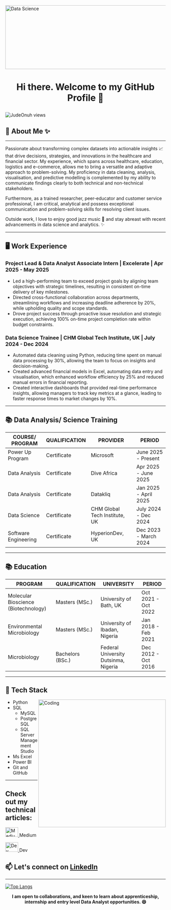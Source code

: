 <img align="center" alt="Data Science" width="1000" height="200" src="https://media.licdn.com/dms/image/C4D12AQESj72-s5gEKg/article-cover_image-shrink_600_2000/0/1626753867110?e=2147483647&v=beta&t=Kf7YAuwZtyCGYLNch-Mgc5eOC-7h7uL_dnBAIgsAFRQ">

# <p align="center">Hi there. Welcome to my GitHub Profile 👋</p>
<p align="left"> <img src="https://komarev.com/ghpvc/?username=Judeonuh&label=Profile%20views&color=0e75b6&style=flat" alt="JudeOnuh views" /> </p>

## 📝 About Me ✨
___
Passionate about transforming complex datasets into actionable insights 📈 that drive decisions, strategies, and innovations in the healthcare and financial sector. My experience, which spans across healthcare, education, logistics and e-commerce, allows me to bring a versatile and adaptive approach to problem-solving. My proficiency in data cleaning, analysis, visualisation, and predictive modelling is complemented by my ability to communicate findings clearly to both technical and non-technical stakeholders.

Furthermore, as a trained researcher, peer-educator and customer service professional, I am critical, analytical and possess exceptional communication and problem-solving skills for resolving client issues.

Outside work, I love to enjoy good jazz music 🎷 and stay abreast with recent advancements in data science and analytics. ✨

___
## 🖥️ Work Experience

### Project Lead & Data Analyst Associate Intern | Excelerate |   Apr 2025 - May 2025
* Led a high-performing team to exceed project goals by aligning team objectives with strategic timelines, resulting in consistent on-time delivery of key milestones.
* Directed cross-functional collaboration across departments, streamlining workflows and increasing deadline adherence by 20%, while upholding quality and scope standards.
* Drove project success through proactive issue resolution and strategic execution, achieving 100% on-time project completion rate within budget constraints.

### Data Science Trainee | CHM Global Tech Institute, UK |   July 2024 - Dec 2024
* Automated data cleaning using Python, reducing time spent on manual data processing by 30%, allowing the team to focus on insights and decision-making.
* Created advanced financial models in Excel, automating data entry and visualisation, which enhanced workflow efficiency by 25% and reduced manual errors in financial reporting.
* Created interactive dashboards that provided real-time performance insights, allowing managers to track key metrics at a glance, leading to faster response times to market changes by 10%.

___
## 📚 Data Analysis/ Science Training

| COURSE/ PROGRAM | QUALIFICATION | PROVIDER | PERIOD |
|---------|---------|-----------------|--------|
Power Up Program | Certificate | Microsoft | June 2025 - Present
Data Analysis | Certificate | Dive Africa | Apr 2025 - June 2025
Data Analysis | Certificate | Datakliq | Jan 2025 - April 2025
Data Science | Certificate | CHM Global Tech Institute, UK | July 2024 - Dec 2024
Software Engineering | Certificate | HyperionDev, UK | Dec 2023 - March 2024

___
## 📚 Education

| PROGRAM | QUALIFICATION | UNIVERSITY | PERIOD |
|---------|---------|-----------------|--------|
Molecular Bioscience (Biotechnology) | Masters (MSc.) | University of Bath, UK | Oct 2021 - Oct 2022
Environmental Microbiology | Masters (MSc.) | University of Ibadan, Nigeria | Jan 2018 - Feb 2021
Microbiology | Bachelors (BSc.) | Federal University Dutsinma, Nigeria | Dec 2012 - Oct 2016

___
## **🌱 Tech Stack**

<img align="right" alt="Coding" width="400" src="https://cdn.dribbble.com/users/926537/screenshots/4502924/media/18181eb39eec9784db256e246954adba.gif">

* Python
* SQL
  - MySQL
  - PostgreSQL
  - SQL Server Management Studio
* Ms Excel
* Power BI
* Git and GitHub

___
## Check out my technical articles:

<p align="left">
<a href="https://medium.com/@judeprinceonuh" target="blank">
    <img src="https://miro.medium.com/v2/resize:fit:1400/format:webp/1*psYl0y9DUzZWtHzFJLIvTw.png" alt="Medium logo" width="40" height="30">
</a> Medium
</p>

<p>
<a href="https://dev.to/jude_onuh" target="blank">
    <img src="https://res.cloudinary.com/practicaldev/image/fetch/s--R9qwOwpC--/c_limit%2Cf_auto%2Cfl_progressive%2Cq_auto%2Cw_880/https://thepracticaldev.s3.amazonaws.com/i/78hs31fax49uwy6kbxyw.png" alt="Dev logo" width="40" height="30">
</a> Dev
</p>

## 📫 Let's connect on <a href="https://www.linkedin.com/in/jude-onuh/" target="blank">LinkedIn</a>
___

[![Top Langs](https://github-readme-stats.vercel.app/api/top-langs/?username=Judeonuh&layout=compact&theme=chartreuse-dark)](https://github.com/Judeonuh/github-readme-stats)


**<p align="center">I am open to collaborations, and keen to learn about apprenticeship, internship and entry level Data Analyst opportunities. 😄</p>**
